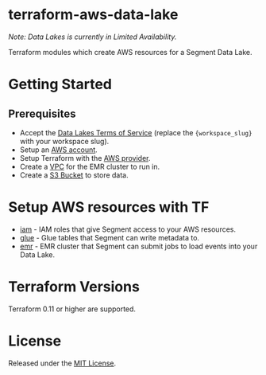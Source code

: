 # terraform-aws-data-lake

_Note: Data Lakes is currently in Limited Availability._

Terraform modules which create AWS resources for a Segment Data Lake.

# Getting Started

## Prerequisites

* Accept the [Data Lakes Terms of Service](https://app.segment.com/{workspace_slug}/destinations/catalog?category=DataLakes) (replace the `{workspace_slug}` with your workspace slug).
* Setup an [AWS account](https://aws.amazon.com/account/).
* Setup Terraform with the [AWS provider](https://www.terraform.io/docs/providers/aws/index.html).
* Create a [VPC](https://github.com/terraform-aws-modules/terraform-aws-vpc) for the EMR cluster to run in.
* Create a [S3 Bucket](https://github.com/terraform-aws-modules/terraform-aws-s3-bucket) to store data.

# Setup AWS resources with TF

* [iam](/modules/iam) - IAM roles that give Segment access to your AWS resources.
* [glue](/modules/glue) - Glue tables that Segment can write metadata to.
* [emr](/modules/emr) - EMR cluster that Segment can submit jobs to load events into your Data Lake.

# Terraform Versions

Terraform 0.11 or higher are supported.

# License

Released under the [MIT License](https://opensource.org/licenses/MIT).
